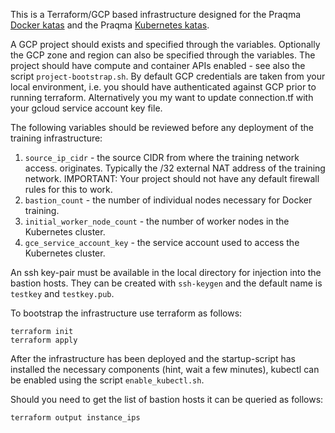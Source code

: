 This is a Terraform/GCP based infrastructure designed for the Praqma [Docker
katas](https://github.com/praqma-training/docker-katas) and the Praqma
[Kubernetes katas](https://github.com/praqma-training/kubernetes-katas/).

A GCP project should exists and specified through the variables. Optionally the
GCP zone and region can also be specified through the variables. The project
should have compute and container APIs enabled - see also the script
`project-bootstrap.sh`.  By default GCP credentials are taken from your local
environment, i.e. you should have authenticated against GCP prior to
running terraform. Alternatively you my want to update connection.tf with your
gcloud service account key file.

The following variables should be reviewed before any deployment of the training infrastructure:

1. `source_ip_cidr` - the source CIDR from where the training network access.
originates.  Typically the /32 external NAT address of the training network. IMPORTANT: Your project should not have any default firewall rules for this to work.
2. `bastion_count` - the number of individual nodes necessary for Docker training.
3. `initial_worker_node_count` - the number of worker nodes in the Kubernetes cluster.
4. `gce_service_account_key` - the service account used to access the Kubernetes cluster.

An ssh key-pair must be available in the local directory for injection into the
bastion hosts. They can be created with `ssh-keygen` and the default name is
`testkey` and `testkey.pub`.

To bootstrap the infrastructure use terraform as follows:

```
terraform init
terraform apply
```

After the infrastructure has been deployed and the startup-script has installed
the necessary components (hint, wait a few minutes), kubectl can be enabled
using the script `enable_kubectl.sh`.

Should you need to get the list of bastion hosts it can be queried as follows:

```
terraform output instance_ips
```
